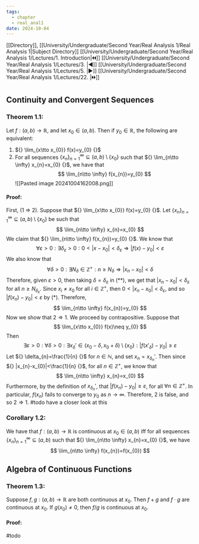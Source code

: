 ```yaml
---
tags:
  - chapter
  - real_anal1
date: 2024-10-04
---
```

[[Directory]], [[University/Undergraduate/Second Year/Real Analysis 1/Real Analysis 1|Subject Directory]]
[[University/Undergraduate/Second Year/Real Analysis 1/Lectures/1. Introduction|🞀🞀]] [[University/Undergraduate/Second Year/Real Analysis 1/Lectures/3. |◀]] [[University/Undergraduate/Second Year/Real Analysis 1/Lectures/5. |▶]] [[University/Undergraduate/Second Year/Real Analysis 1/Lectures/22. |🞂🞂]]
# 
## Continuity and Convergent Sequences  
### Theorem 1.1:
Let ${} f:(a,\, b)\to{}\mathbb{R}$, and let ${} x_{0} \in (a,\, b) {}$. Then if ${} y_{0} \in \mathbb{R} {}$, the following are equivalent: 
1. ${} \lim_{x\tto x_{0}} f(x)=y_{0} {}$
2. For all sequences ${} \{ x_{n} \}_{n=1}^{\infty} \subseteq  (a,\, b) \setminus \{ x_{0} \} {}$ such that ${} \lim_{n\tto \infty} x_{n}=x_{0} {}$, we have that
$$
\lim_{n\tto \infty} f(x_{n})=y_{0}
$$
![[Pasted image 20241004162008.png]]
#### Proof:
First, (1 $\Rightarrow$ 2). Suppose that ${} \lim_{x\tto x_{0}} f(x)=y_{0} {}$. Let ${} \{ x_{n} \}_{n=1}^{\infty} \subseteq (a,\, b) \setminus  \{ x_{0} \} {}$ be such that 
$$
\lim_{n\tto \infty} x_{n}=x_{0}
$$
We claim that ${} \lim_{n\tto \infty} f(x_{n})=y_{0} {}$. We know that 
$$
\forall \varepsilon >0:\exists  \delta_{\varepsilon}>0: 0<|x-x_{0}| < \delta_{\varepsilon}\Rightarrow |f(x)-y_{0}|<\varepsilon \tag{*}
$$
We also know that
$$
\forall \delta >0:\exists N_{\delta} \in \mathbb{Z}^{+}:n\geq N_{\delta}\Rightarrow |x_{n}-x_{0}|< \delta \tag{**}
$$
Therefore, given ${} \varepsilon>0 {}$, then taking $\delta=\delta_{\varepsilon} {}$ in ${} (**) {}$, we get that ${} |x_{n}-x_{0}|<\delta_{\varepsilon}$ for all $n\geq N_{\delta_{\varepsilon}} {}$. Since ${} x_{i}\neq x_{0}$ for all ${} i \in \mathbb{Z}^{+} {}$, then ${} 0<|x_{n}-x_{0}|< \delta_{\varepsilon} {}$, and so ${} |f(x_{n})-y_{0}|<\varepsilon$ by ${} (*) {}$. Therefore, 
$$
\lim_{n\tto \infty} f(x_{n})=y_{0}
$$
Now we show that ${} 2\Rightarrow 1 {}$. We proceed by contrapositive. Suppose that
$$
\lim_{x\tto x_{0}} f(x)\neq y_{0}
$$
Then
$$
\exists \varepsilon>0:\forall  \delta >0: \exists  x_{\delta}' \in (x_{0}-\delta,\, x_{0}+\delta) \setminus \{ x_{0} \}:|f(x'_{\delta})-y_{0}|\geq \varepsilon
$$
Let ${} \delta_{n}=\frac{1}{n} {}$ for ${} n \in \mathbb{N} {}$, and set ${} x_{n}=x_{\delta_{n}}' {}$. Then since ${} |x_{n}-x_{0}|<\frac{1}{n} {}$, for all ${} n \in \mathbb{Z}^{+} {}$, we know that
$$
\lim_{n\tto \infty} x_{n}=x_{0}
$$
Furthermore, by the definition of ${} x_{\delta_{n}}' {}$, that ${} |f(x_{n})-y_{0}|\geq \varepsilon {}$, for all ${} \forall n \in \mathbb{Z}^{+} {}$. In particular, ${} f(x_{n})$ fails to converge to $y_{0}$ as ${} n\to{}\infty {}$. Therefore, $2$ is false, and so ${} 2\Rightarrow 1 {}$. 
#todo have a closer look at this
### Corollary 1.2:
We have that ${} f:(a,\, b)\to{}\mathbb{R}$ is continuous at ${} x_{0} \in (a,\, b) {}$ iff for all sequences ${} \{ x_{n} \}_{n=1}^{\infty} \subseteq (a,\, b) {}$ such that ${} \lim_{n\tto \infty} x_{n}=x_{0} {}$, we have 
$$
\lim_{n\tto \infty} f(x_{n})=f(x_{0})
$$
## Algebra of Continuous Functions
### Theorem 1.3:
Suppose ${} f,\, g:(a,\, b)\to{}\mathbb{R} {}$ are both continuous at $x_{0}$. Then $f+g {}$ and $f\cdot g$ are continuous at $x_{0}$. If ${} g(x_{0})\neq 0$, then ${} f /g {}$ is continuous at $x_{0} {}$.
#### Proof:
#todo 
